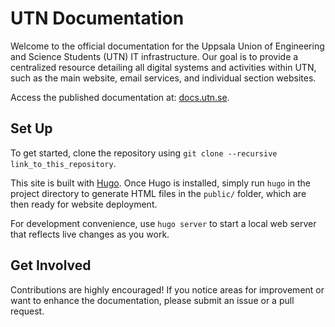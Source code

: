 # UTN Documentation

Welcome to the official documentation for the Uppsala Union of Engineering and Science Students (UTN) IT infrastructure. Our goal is to provide a centralized resource detailing all digital systems and activities within UTN, such as the main website, email services, and individual section websites.

Access the published documentation at: [docs.utn.se](https://docs.utn.se/introduction/).

## Set Up

To get started, clone the repository using `git clone --recursive link_to_this_repository`.

This site is built with [Hugo](https://gohugo.io). Once Hugo is installed, simply run `hugo` in the project directory to generate HTML files in the `public/` folder, which are then ready for website deployment.

For development convenience, use `hugo server` to start a local web server that reflects live changes as you work.

## Get Involved

Contributions are highly encouraged! If you notice areas for improvement or want to enhance the documentation, please submit an issue or a pull request.
